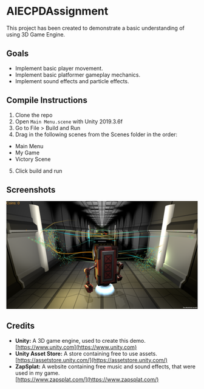 # AIECPDAssignment
This project has been created to demonstrate a basic understanding of using 3D Game Engine.

## Goals
- Implement basic player movement.
-	Implement basic platformer gameplay mechanics.
-	Implement sound effects and particle effects.

## Compile Instructions
1. Clone the repo
2. Open `Main Menu.scene` with Unity 2019.3.6f
3. Go to File > Build and Run
4. Drag in the following scenes from the Scenes folder in the order:
  - Main Menu
  - My Game
  - Victory Scene
5. Click build and run

## Screenshots
![Demo](/docs/InGameShot.png "Demo")

## Credits
 - **Unity:** A 3D game engine, used to create this demo. <br> [https://www.unity.com](https://www.unity.com)
 - **Unity Asset Store:** A store containing free to use assets. <br> [https://assetstore.unity.com/](https://assetstore.unity.com/)
 - **ZapSplat:** A website containing free music and sound effects, that were used in my game. <br> [https://www.zapsplat.com/](https://www.zapsplat.com/)
